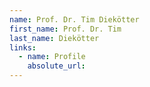 ```yaml
---
name: Prof. Dr. Tim Diekötter
first_name: Prof. Dr. Tim
last_name: Diekötter
links:
  - name: Profile
    absolute_url: 
---
```


